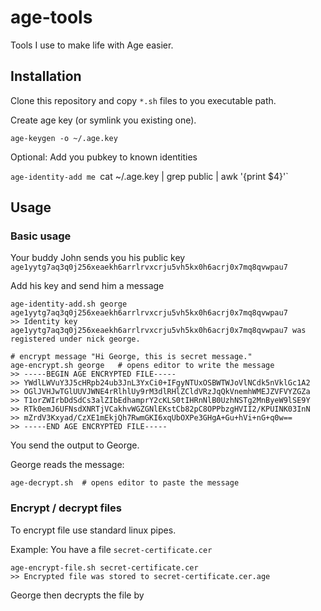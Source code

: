 # age-tools

Tools I use to make life with Age easier.

## Installation

Clone this repository and copy `*.sh` files to you executable path.

Create age key (or symlink you existing one).

`age-keygen -o ~/.age.key`

Optional: Add you pubkey to known identities

`age-identity-add me `cat ~/.age.key | grep public | awk '{print $4}'`


## Usage

### Basic usage
Your buddy John sends you his public key
`age1yytg7aq3q0j256xeaekh6arrlrvxcrju5vh5kx0h6acrj0x7mq8qvwpau7`

Add his key and send him a message

```
age-identity-add.sh george age1yytg7aq3q0j256xeaekh6arrlrvxcrju5vh5kx0h6acrj0x7mq8qvwpau7
>> Identity key age1yytg7aq3q0j256xeaekh6arrlrvxcrju5vh5kx0h6acrj0x7mq8qvwpau7 was registered under nick george.

# encrypt message "Hi George, this is secret message."
age-encrypt.sh george   # opens editor to write the message
>> -----BEGIN AGE ENCRYPTED FILE-----
>> YWdlLWVuY3J5cHRpb24ub3JnL3YxCi0+IFgyNTUxOSBWTWJoVlNCdk5nVklGc1A2
>> OGlJVHJwTGlUUVJWNE4rRlhlUy9rM3dlRHlZCldVRzJqQkVnemhWMEJZVFVYZGZa
>> T1orZWIrbDdSdCs3alZIbEdhamprY2cKLS0tIHRnNlB0UzhNSTg2MnByeW9lSE9Y
>> RTk0emJ6UFNsdXNRTjVCakhvWGZGNlEKstCb82pC8OPPbzgHVII2/KPUINK03InN
>> mZrdV3Kxyad/CzXE1mEkjQh7RwmGKI6xqUbOXPe3GHgA+Gu+hVi+nG+q0w==
>> -----END AGE ENCRYPTED FILE-----
```

You send the output to George.

George reads the message:
```
age-decrypt.sh  # opens editor to paste the message
```

### Encrypt / decrypt files

To encrypt file use standard linux pipes.

Example: You have a file `secret-certificate.cer`

```
age-encrypt-file.sh secret-certificate.cer
>> Encrypted file was stored to secret-certificate.cer.age
```

George then decrypts the file by

```age-decrypt-file:ta > secret-sertificate.cer


